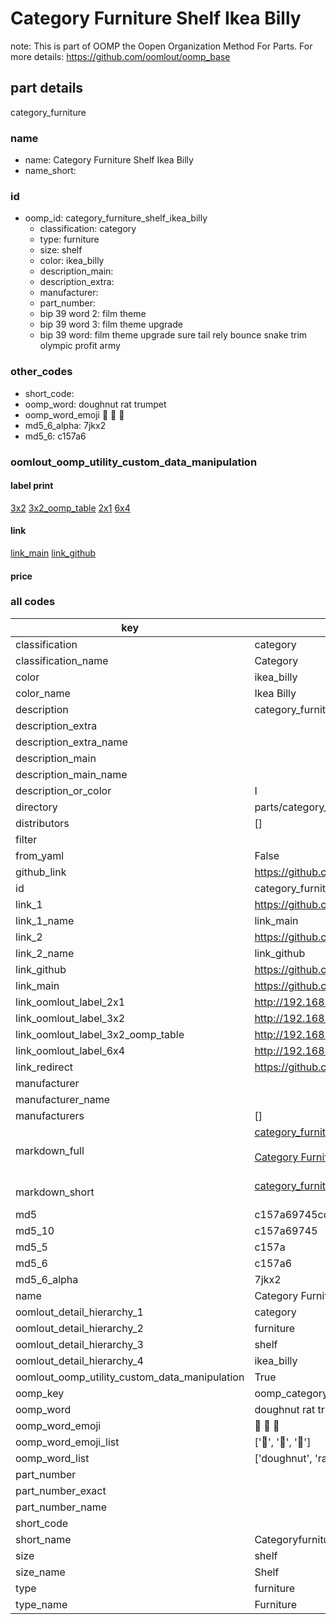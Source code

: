 # Category Furniture Shelf Ikea Billy  

note: This is part of OOMP the Oopen Organization Method For Parts. For more details: https://github.com/oomlout/oomp_base

##  part details
  



category_furniture



### name
* name: Category Furniture Shelf Ikea Billy
* name_short: 
### id
* oomp_id: category_furniture_shelf_ikea_billy
  * classification: category
  * type: furniture
  * size: shelf
  * color: ikea_billy
  * description_main: 
  * description_extra: 
  * manufacturer: 
  * part_number: 
  * bip 39 word 2: film theme
  * bip 39 word 3: film theme upgrade
  * bip 39 word: film theme upgrade sure tail rely bounce snake trim olympic profit army

### other_codes
* short_code: 
* oomp_word: doughnut rat trumpet
* oomp_word_emoji :doughnut: :rat: :trumpet:
* md5_6_alpha: 7jkx2
* md5_6: c157a6






### oomlout_oomp_utility_custom_data_manipulation
#### label print
[3x2](http://192.168.1.245:1112/?label=oomp%207jkx2)
[3x2_oomp_table](http://192.168.1.108:1112/?label=oomp%207jkx2)
[2x1](http://192.168.1.242:1112/?label=oomp%207jkx2)
[6x4](http://192.168.1.55:1112/?label=oomp%207jkx2)    

#### link

[link_main](https://github.com/oomlout/oomlout_oomp_version_1_messy/tree/main/parts/category_furniture_shelf_ikea_billy) [link_github](https://github.com/oomlout/oomlout_oomp_version_1_messy/tree/main/parts/category_furniture_shelf_ikea_billy)                             

#### price







### all codes 
| key | value |  
| --- | --- |  
| classification | category |  
| classification_name | Category |  
| color | ikea_billy |  
| color_name | Ikea Billy |  
| description | category_furniture |  
| description_extra |  |  
| description_extra_name |  |  
| description_main |  |  
| description_main_name |  |  
| description_or_color | I  |  
| directory | parts/category_furniture_shelf_ikea_billy |  
| distributors | [] |  
| filter |  |  
| from_yaml | False |  
| github_link | https://github.com/oomlout/oomlout_oomp_part_src/tree/main/parts/category_furniture_shelf_ikea_billy |  
| id | category_furniture_shelf_ikea_billy |  
| link_1 | https://github.com/oomlout/oomlout_oomp_version_1_messy/tree/main/parts/category_furniture_shelf_ikea_billy |  
| link_1_name | link_main |  
| link_2 | https://github.com/oomlout/oomlout_oomp_version_1_messy/tree/main/parts/category_furniture_shelf_ikea_billy |  
| link_2_name | link_github |  
| link_github | https://github.com/oomlout/oomlout_oomp_version_1_messy/tree/main/parts/category_furniture_shelf_ikea_billy |  
| link_main | https://github.com/oomlout/oomlout_oomp_version_1_messy/tree/main/parts/category_furniture_shelf_ikea_billy |  
| link_oomlout_label_2x1 | http://192.168.1.242:1112/?label=oomp%207jkx2 |  
| link_oomlout_label_3x2 | http://192.168.1.245:1112/?label=oomp%207jkx2 |  
| link_oomlout_label_3x2_oomp_table | http://192.168.1.108:1112/?label=oomp%207jkx2 |  
| link_oomlout_label_6x4 | http://192.168.1.55:1112/?label=oomp%207jkx2 |  
| link_redirect | https://github.com/oomlout/oomlout_oomp_version_1_messy/tree/main/parts/category_furniture_shelf_ikea_billy |  
| manufacturer |  |  
| manufacturer_name |  |  
| manufacturers | [] |  
| markdown_full | [category_furniture_shelf_ikea_billy](none)<br>[](none)<br>[Category Furniture Shelf Ikea Billy](none)<br><br> |  
| markdown_short | [category_furniture_shelf_ikea_billy](none)<br><br> |  
| md5 | c157a69745cd234ed5eeada1dd7802b2 |  
| md5_10 | c157a69745 |  
| md5_5 | c157a |  
| md5_6 | c157a6 |  
| md5_6_alpha | 7jkx2 |  
| name | Category Furniture Shelf Ikea Billy |  
| oomlout_detail_hierarchy_1 | category |  
| oomlout_detail_hierarchy_2 | furniture |  
| oomlout_detail_hierarchy_3 | shelf |  
| oomlout_detail_hierarchy_4 | ikea_billy |  
| oomlout_oomp_utility_custom_data_manipulation | True |  
| oomp_key | oomp_category_furniture_shelf_ikea_billy |  
| oomp_word | doughnut rat trumpet |  
| oomp_word_emoji | :doughnut: :rat: :trumpet: |  
| oomp_word_emoji_list | [':doughnut:', ':rat:', ':trumpet:'] |  
| oomp_word_list | ['doughnut', 'rat', 'trumpet'] |  
| part_number |  |  
| part_number_exact |  |  
| part_number_name |  |  
| short_code |  |  
| short_name | Categoryfurniture |  
| size | shelf |  
| size_name | Shelf |  
| type | furniture |  
| type_name | Furniture |  
